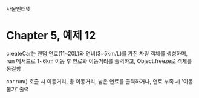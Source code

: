 
사물인터넷

Chapter 5, 예제 12
================================

createCar는 랜덤 연료(11~20L)와 연비(3~5km/L)를 가진 차량 객체를 생성하며, run 메서드로 1~6km 이동 후 연료와 이동거리를 출력하고, Object.freeze로 객체를 동결함

car.run() 호출 시 이동거리, 총 이동거리, 남은 연료를 출력하거나, 연료 부족 시 '이동불가' 출력